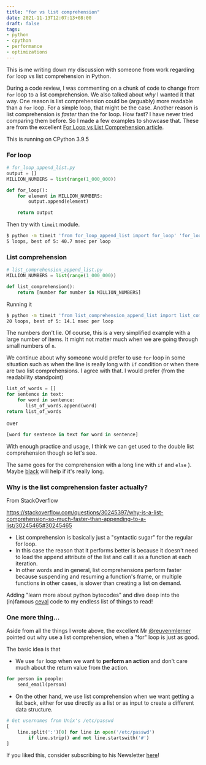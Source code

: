 ```yaml
---
title: "for vs list comprehension"
date: 2021-11-13T12:07:13+08:00
draft: false
tags:
- python
- cpython
- performance
- optimizations
---
```


This is me writing down my discussion with someone from work regarding `for` loop vs list comprehension in Python.

During a code review, I was commenting on a chunk of code to change from `for` loop to a list comprehension.
We also talked about _why_ I wanted it that way.
One reason is list comprehension could be (arguably) more readable than a `for` loop. For a simple loop, that might be the case.
Another reason is list comprehension is _faster_ than the for loop. How fast? I have never tried comparing them before.
So I made a few examples to showcase that. These are from the excellent [For Loop vs List Comprehension article](https://switowski.com/blog/for-loop-vs-list-comprehension).

This is running on CPython 3.9.5

### For loop
```python
# for_loop_append_list.py
output = []
MILLION_NUMBERS = list(range(1_000_000))

def for_loop():
    for element in MILLION_NUMBERS:
        output.append(element)

    return output
```

Then try with `timeit` module.

```bash
$ python -m timeit 'from for_loop_append_list import for_loop' 'for_loop()'
5 loops, best of 5: 40.7 msec per loop
```

### List comprehension

```python
# list_comprehension_append_list.py
MILLION_NUMBERS = list(range(1_000_000))

def list_comprehension():
    return [number for number in MILLION_NUMBERS]
```

Running it

```bash
$ python -m timeit 'from list_comprehension_append_list import list_comprehension' 'list_comprehension()'
20 loops, best of 5: 14.1 msec per loop
```

The numbers don't lie.
Of course, this is a very simplified example with a large number of items.
It might not matter much when we are going through small numbers of `n`.

We continue about why someone would prefer to use `for` loop in some situation such as when the line is really long with `if` condition or when there are two list comprehensions.
I agree with that. I would prefer (from the readability standpoint)
```python
list_of_words = []
for sentence in text:
    for word in sentence:
       list_of_words.append(word)
return list_of_words
```
over

```python
[word for sentence in text for word in sentence]
```
With enough practice and usage, I think we can get used to the double list comprehension though so let's see.

The same goes for the comprehension with a long line with `if` and `else` ). Maybe [black](https://black.readthedocs.io/en/stable/) will help if it's really long.


### Why is the list comprehension faster actually?

From StackOverflow

https://stackoverflow.com/questions/30245397/why-is-a-list-comprehension-so-much-faster-than-appending-to-a-list/30245465#30245465

- List comprehension is basically just a "syntactic sugar" for the regular for loop.
- In this case the reason that it performs better is because it doesn't need to load the append attribute of the list and call it as a function at each iteration.
- In other words and in general, list comprehensions perform faster because suspending and resuming a function's frame, or multiple functions in other cases, is slower than creating a list on demand.

Adding "learn more about python bytecodes" and dive deep into the (in)famous [ceval](https://github.com/python/cpython/blob/main/Python/ceval.c) code to my endless list of things to read!

### One more thing...

Aside from all the things I wrote above, the excellent Mr [@reuvenmlerner](https://twitter.com/reuvenmlerner) pointed out why use a list comprehension, when a "for" loop is just as good.

The basic idea is that
- We use `for` loop when we want to **perform an action** and don't care much about the return value from the action.

```python
for person in people:
    send_email(person)
```

- On the other hand, we use list comprehension when we want getting a list back, either for use directly as a list or as input to create a different data structure.
```python
# Get usernames from Unix's /etc/passwd
[
    line.split(':')[0] for line in open('/etc/passwd')
        if line.strip() and not line.startswith('#')
]
```
If you liked this, consider subscribing to his Newsletter [here](https://lerner.co.il/newsletter/?utm_source=sparkloop&utm_campaign=referral-hub)!
